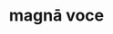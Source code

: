 ---
title: magnā voce
meaning: in a loud voice
ch: four
pos: phrase
adjective: magn
ablend: ā
noun: voce
sixms: M
---
